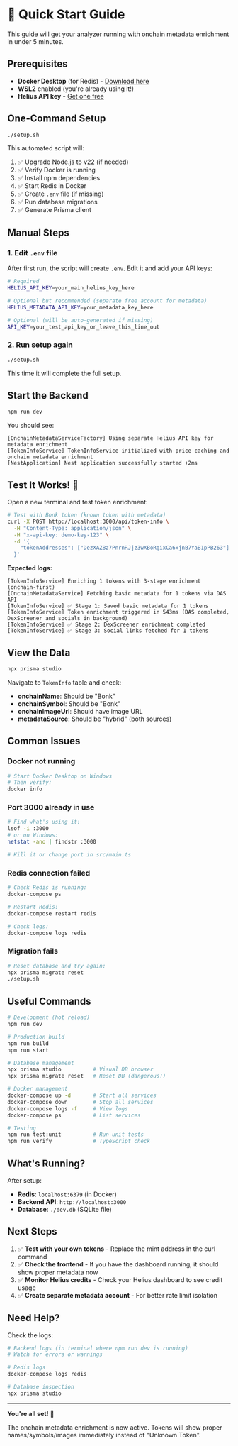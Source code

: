 # 🚀 Quick Start Guide

This guide will get your analyzer running with onchain metadata enrichment in under 5 minutes.

## Prerequisites

- **Docker Desktop** (for Redis) - [Download here](https://www.docker.com/products/docker-desktop/)
- **WSL2** enabled (you're already using it!)
- **Helius API key** - [Get one free](https://www.helius.dev/)

## One-Command Setup

```bash
./setup.sh
```

This automated script will:
1. ✅ Upgrade Node.js to v22 (if needed)
2. ✅ Verify Docker is running
3. ✅ Install npm dependencies
4. ✅ Start Redis in Docker
5. ✅ Create `.env` file (if missing)
6. ✅ Run database migrations
7. ✅ Generate Prisma client

## Manual Steps

### 1. Edit `.env` file

After first run, the script will create `.env`. Edit it and add your API keys:

```bash
# Required
HELIUS_API_KEY=your_main_helius_key_here

# Optional but recommended (separate free account for metadata)
HELIUS_METADATA_API_KEY=your_metadata_key_here

# Optional (will be auto-generated if missing)
API_KEY=your_test_api_key_or_leave_this_line_out
```

### 2. Run setup again

```bash
./setup.sh
```

This time it will complete the full setup.

## Start the Backend

```bash
npm run dev
```

You should see:
```
[OnchainMetadataServiceFactory] Using separate Helius API key for metadata enrichment
[TokenInfoService] TokenInfoService initialized with price caching and onchain metadata enrichment
[NestApplication] Nest application successfully started +2ms
```

## Test It Works! 🧪

Open a new terminal and test token enrichment:

```bash
# Test with Bonk token (known token with metadata)
curl -X POST http://localhost:3000/api/token-info \
  -H "Content-Type: application/json" \
  -H "x-api-key: demo-key-123" \
  -d '{
    "tokenAddresses": ["DezXAZ8z7PnrnRJjz3wXBoRgixCa6xjnB7YaB1pPB263"]
  }'
```

**Expected logs:**
```
[TokenInfoService] Enriching 1 tokens with 3-stage enrichment (onchain-first)
[OnchainMetadataService] Fetching basic metadata for 1 tokens via DAS API
[TokenInfoService] ✅ Stage 1: Saved basic metadata for 1 tokens
[TokenInfoService] Token enrichment triggered in 543ms (DAS completed, DexScreener and socials in background)
[TokenInfoService] ✅ Stage 2: DexScreener enrichment completed
[TokenInfoService] ✅ Stage 3: Social links fetched for 1 tokens
```

## View the Data

```bash
npx prisma studio
```

Navigate to `TokenInfo` table and check:
- **onchainName**: Should be "Bonk"
- **onchainSymbol**: Should be "Bonk"
- **onchainImageUrl**: Should have image URL
- **metadataSource**: Should be "hybrid" (both sources)

## Common Issues

### Docker not running
```bash
# Start Docker Desktop on Windows
# Then verify:
docker info
```

### Port 3000 already in use
```bash
# Find what's using it:
lsof -i :3000
# or on Windows:
netstat -ano | findstr :3000

# Kill it or change port in src/main.ts
```

### Redis connection failed
```bash
# Check Redis is running:
docker-compose ps

# Restart Redis:
docker-compose restart redis

# Check logs:
docker-compose logs redis
```

### Migration fails
```bash
# Reset database and try again:
npx prisma migrate reset
./setup.sh
```

## Useful Commands

```bash
# Development (hot reload)
npm run dev

# Production build
npm run build
npm run start

# Database management
npx prisma studio          # Visual DB browser
npx prisma migrate reset   # Reset DB (dangerous!)

# Docker management
docker-compose up -d       # Start all services
docker-compose down        # Stop all services
docker-compose logs -f     # View logs
docker-compose ps          # List services

# Testing
npm run test:unit          # Run unit tests
npm run verify             # TypeScript check
```

## What's Running?

After setup:
- **Redis**: `localhost:6379` (in Docker)
- **Backend API**: `http://localhost:3000`
- **Database**: `./dev.db` (SQLite file)

## Next Steps

1. ✅ **Test with your own tokens** - Replace the mint address in the curl command
2. ✅ **Check the frontend** - If you have the dashboard running, it should show proper metadata now
3. ✅ **Monitor Helius credits** - Check your Helius dashboard to see credit usage
4. ✅ **Create separate metadata account** - For better rate limit isolation

## Need Help?

Check the logs:
```bash
# Backend logs (in terminal where npm run dev is running)
# Watch for errors or warnings

# Redis logs
docker-compose logs redis

# Database inspection
npx prisma studio
```

---

**You're all set! 🎉**

The onchain metadata enrichment is now active. Tokens will show proper names/symbols/images immediately instead of "Unknown Token".
